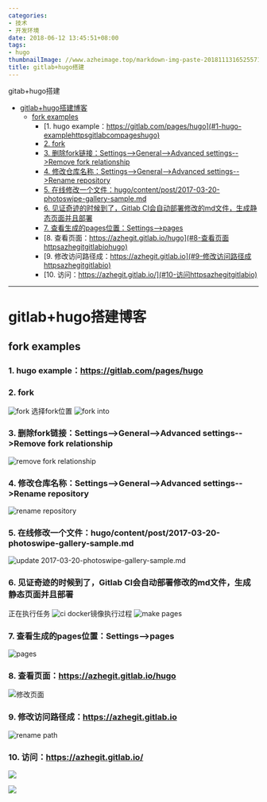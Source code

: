 ```yaml
---
categories:
- 技术
- 开发环境
date: 2018-06-12 13:45:51+08:00
tags:
- hugo
thumbnailImage: //www.azheimage.top/markdown-img-paste-20181113165255716.png
title: gitlab+hugo搭建
---
```

gitab+hugo搭建
<!--more-->

<!-- TOC depthFrom:1 depthTo:6 withLinks:1 updateOnSave:1 orderedList:0 -->

- [gitlab+hugo搭建博客](#gitlabhugo搭建博客)
	- [fork examples](#fork-examples)
		- [1. hugo example：https://gitlab.com/pages/hugo](#1-hugo-examplehttpsgitlabcompageshugo)
		- [2. fork](#2-fork)
		- [3. 删除fork链接：Settings-->General-->Advanced settings-->Remove fork relationship](#3-删除fork链接settings-general-advanced-settings-remove-fork-relationship)
		- [4. 修改仓库名称：Settings-->General-->Advanced settings-->Rename repository](#4-修改仓库名称settings-general-advanced-settings-rename-repository)
		- [5. 在线修改一个文件：hugo/content/post/2017-03-20-photoswipe-gallery-sample.md](#5-在线修改一个文件hugocontentpost2017-03-20-photoswipe-gallery-samplemd)
		- [6. 见证奇迹的时候到了，Gitlab CI会自动部署修改的md文件，生成静态页面并且部署](#6-见证奇迹的时候到了gitlab-ci会自动部署修改的md文件生成静态页面并且部署)
		- [7. 查看生成的pages位置：Settings-->pages](#7-查看生成的pages位置settings-pages)
		- [8. 查看页面：https://azhegit.gitlab.io/hugo](#8-查看页面httpsazhegitgitlabiohugo)
		- [9. 修改访问路径成：https://azhegit.gitlab.io](#9-修改访问路径成httpsazhegitgitlabio)
		- [10. 访问：https://azhegit.gitlab.io/](#10-访问httpsazhegitgitlabio)

<!-- /TOC -->
------
# gitlab+hugo搭建博客
## fork examples
### 1. hugo example：https://gitlab.com/pages/hugo
<!--more-->
### 2. fork
![fork](https://www.azheimage.top/dfc52f2e8e7e053b640a2ea83d81cd09.png)
选择fork位置
![fork into](https://www.azheimage.top/9502a5b220e88180c8268888d679bb03.png)
### 3. 删除fork链接：Settings-->General-->Advanced settings-->Remove fork relationship
![remove fork relationship](https://www.azheimage.top/abfa694fd1fdff3cc2d3aa10b33f519b.png)
### 4. 修改仓库名称：Settings-->General-->Advanced settings-->Rename repository
![rename repository](https://www.azheimage.top/71f1b001d460c7343d43ff47fdf9a8fc.png)
### 5. 在线修改一个文件：hugo/content/post/2017-03-20-photoswipe-gallery-sample.md
![update 2017-03-20-photoswipe-gallery-sample.md](https://www.azheimage.top/623b22b997f927dc1b224b68f20048e2.png)
### 6. 见证奇迹的时候到了，Gitlab CI会自动部署修改的md文件，生成静态页面并且部署
正在执行任务
![ci](https://www.azheimage.top/9429651de6d03091147120e388b79a14.png)
docker镜像执行过程
![make pages](https://www.azheimage.top/70c127de528d9fe226fd39718413348c.png)
### 7. 查看生成的pages位置：Settings-->pages
![pages](https://www.azheimage.top/54678af67c0347e5cb701e752729d713.png)
### 8. 查看页面：https://azhegit.gitlab.io/hugo
![修改页面](https://www.azheimage.top/771e039f1b0214694c8918296b4fedb5.png)
### 9. 修改访问路径成：https://azhegit.gitlab.io
![rename path](https://www.azheimage.top/62f7f188d0b9b496d35b9d55122e93a8.png)
### 10. 访问：https://azhegit.gitlab.io/
![](https://www.azheimage.top/94dfde229b81801450e4d36a5e84d2be.png)






![](https://www.azheimage.top/markdown-img-paste-20181114111421841.png)
